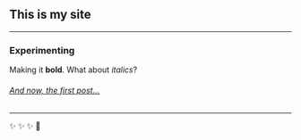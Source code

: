 ## This is my site

--------

### Experimenting 


Making it **bold**. What about *italics*?


###### [And now, the first post...](https://filamarisol.github.io/Spiro_post)

--------

:sparkles: :sparkles: :sparkles: :rocket: 
